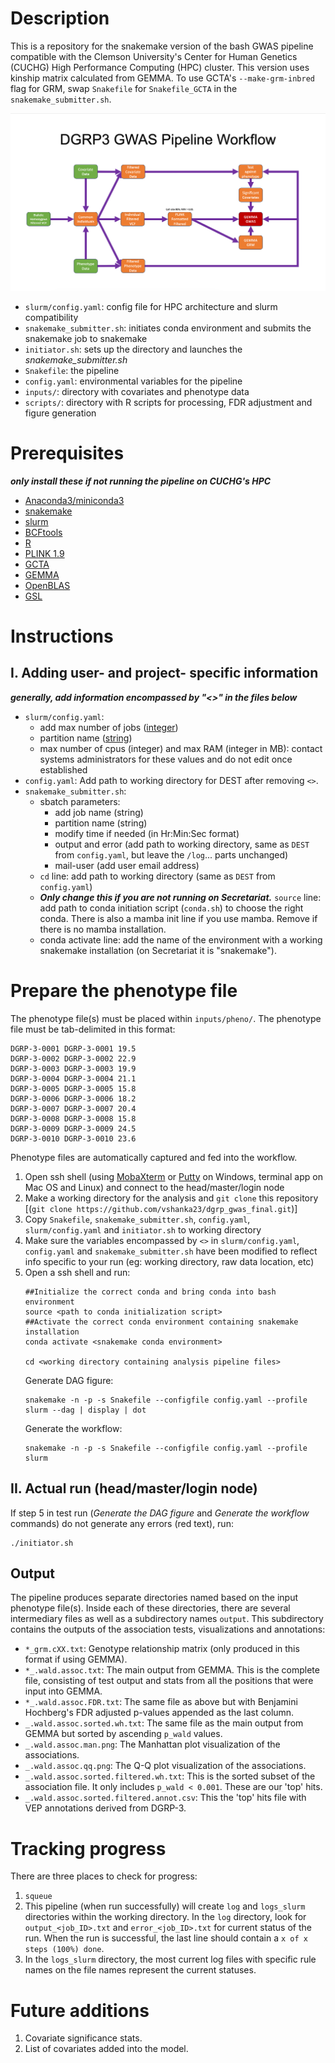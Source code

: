 # Description
This is a repository for the snakemake version of the bash GWAS pipeline compatible with the Clemson University's Center for Human Genetics (CUCHG) High Performance Computing (HPC) cluster. This version uses kinship matrix calculated from GEMMA. To use GCTA's ```--make-grm-inbred``` flag for GRM, swap ```Snakefile``` for ```Snakefile_GCTA``` in the ```snakemake_submitter.sh```.

![Pipeline Schematic](https://github.com/vshanka23/dgrp_gwas_final/blob/main/pipeline_schematic.jpg)

- ```slurm/config.yaml```: config file for HPC architecture and slurm compatibility
- ```snakemake_submitter.sh```: initiates conda environment and submits the snakemake job to snakemake
- ```initiator.sh```: sets up the directory and launches the *snakemake_submitter.sh*
- ```Snakefile```: the pipeline
- ```config.yaml```: environmental variables for the pipeline
- ```inputs/```: directory with covariates and phenotype data
- ```scripts/```: directory with R scripts for processing, FDR adjustment and figure generation

# Prerequisites 
***only install these if not running the pipeline on CUCHG's HPC***

- [Anaconda3/miniconda3](https://docs.anaconda.com/anaconda/install/linux/)
- [snakemake](https://snakemake.readthedocs.io/en/stable/getting_started/installation.html)
- [slurm](https://slurm.schedmd.com/sbatch.html)
- [BCFtools](https://samtools.github.io/bcftools/)
- [R](https://www.r-project.org)
- [PLINK 1.9](https://www.cog-genomics.org/plink/)
- [GCTA](https://yanglab.westlake.edu.cn/software/gcta/)
- [GEMMA](https://github.com/genetics-statistics/GEMMA)
- [OpenBLAS](https://www.openblas.net)
- [GSL](https://www.gnu.org/software/gsl/)

# Instructions
## I. Adding user- and project- specific information
***generally, add information encompassed by "<>" in the files below***
- ```slurm/config.yaml```: 
    - add max number of jobs ([integer](https://en.wikipedia.org/wiki/Integer_(computer_science)))
    - partition name ([string](https://wlm.userweb.mwn.de/Stata/wstavart.htm))
    - max number of cpus (integer) and max RAM (integer in MB): contact systems administrators for these values and do not edit once established
- ```config.yaml```: Add path to working directory for DEST after removing ```<>```.
- ```snakemake_submitter.sh```:
    - sbatch parameters: 
        - add job name (string)
        - partition name (string)
        - modify time if needed (in Hr:Min:Sec format)
        - output and error (add path to working directory, same as ```DEST``` from ```config.yaml```, but leave the ```/log```... parts unchanged)
        - mail-user (add user email address)
    - ```cd``` line: add path to working directory (same as ```DEST``` from ```config.yaml```)
    - ***Only change this if you are not running on Secretariat.*** ```source``` line: add path to conda initiation script (```conda.sh```) to choose the right conda. There is also a mamba init line if you use mamba. Remove if there is no mamba installation.
    - conda activate line: add the name of the environment with a working snakemake installation (on Secretariat it is "snakemake").

# Prepare the phenotype file

The phenotype file(s) must be placed within ```inputs/pheno/```. The phenotype file must be tab-delimited in this format:

```
DGRP-3-0001	DGRP-3-0001	19.5
DGRP-3-0002	DGRP-3-0002	22.9
DGRP-3-0003	DGRP-3-0003	19.9
DGRP-3-0004	DGRP-3-0004	21.1
DGRP-3-0005	DGRP-3-0005	15.8
DGRP-3-0006	DGRP-3-0006	18.2
DGRP-3-0007	DGRP-3-0007	20.4
DGRP-3-0008	DGRP-3-0008	15.8
DGRP-3-0009	DGRP-3-0009	24.5
DGRP-3-0010	DGRP-3-0010	23.6
```
Phenotype files are automatically captured and fed into the workflow.

1. Open ssh shell (using [MobaXterm](https://mobaxterm.mobatek.net/download-home-edition.html) or [Putty](https://www.putty.org/) on Windows, terminal app on Mac OS and Linux) and connect to the head/master/login node
2. Make a working directory for the analysis and ```git clone``` this repository [(```git clone https://github.com/vshanka23/dgrp_gwas_final.git```)]
3. Copy ```Snakefile```, ```snakemake_submitter.sh```, ```config.yaml```, ```slurm/config.yaml``` and ```initiator.sh``` to working directory
4. Make sure the variables encompassed by ```<>``` in ```slurm/config.yaml```, ```config.yaml``` and ```snakemake_submitter.sh``` have been modified to reflect info specific to your run (eg: working directory, raw data location, etc)
5. Open a ssh shell and run:
    ```
    ##Initialize the correct conda and bring conda into bash environment
    source <path to conda initialization script>
    ##Activate the correct conda environment containing snakemake installation
    conda activate <snakemake conda environment>

    cd <working directory containing analysis pipeline files>
    ```
    Generate DAG figure:
    ```
    snakemake -n -p -s Snakefile --configfile config.yaml --profile slurm --dag | display | dot
    ```
    Generate the workflow:
    ```
    snakemake -n -p -s Snakefile --configfile config.yaml --profile slurm
    ```

## II. Actual run (head/master/login node)

If step 5 in test run (*Generate the DAG figure* and *Generate the workflow* commands) do not generate any errors (red text), run:
```
./initiator.sh
```

## Output

The pipeline produces separate directories named based on the input phenotype file(s). Inside each of these directories, there are several intermediary files as well as a subdirectory names ```output```. This subdirectory contains the outputs of the association tests, visualizations and annotations:

- ```*_grm.cXX.txt```: Genotype relationship matrix (only produced in this format if using GEMMA). 
- ```*_.wald.assoc.txt```: The main output from GEMMA. This is the complete file, consisting of test output and stats from all the positions that were input into GEMMA.
- ```*_.wald.assoc.FDR.txt```: The same file as above but with Benjamini Hochberg's FDR adjusted p-values appended as the last column.
- ```_.wald.assoc.sorted.wh.txt```: The same file as the main output from GEMMA but sorted by ascending ```p_wald``` values.
- ```_.wald.assoc.man.png```: The Manhattan plot visualization of the associations.
- ```_.wald.assoc.qq.png```: The Q-Q plot visualization of the associations.
- ```_.wald.assoc.sorted.filtered.wh.txt```: This is the sorted subset of the association file. It only includes ```p_wald < 0.001```. These are our 'top' hits.
- ```_.wald.assoc.sorted.filtered.annot.csv```: This the 'top' hits file with VEP annotations derived from DGRP-3.

# Tracking progress
There are three places to check for progress:
1. ```squeue```
2. This pipeline (when run successfully) will create ```log``` and ```logs_slurm``` directories within the working directory. In the ```log``` directory, look for ```output_<job_ID>.txt``` and ```error_<job_ID>.txt``` for current status of the run. When the run is successful, the last line should contain a ```x of x steps (100%) done```.
3. In the ```logs_slurm``` directory, the most current log files with specific rule names on the file names represent the current statuses.

# Future additions
1. Covariate significance stats.
2. List of covariates added into the model.
